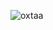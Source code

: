 ![oxtaa](https://github-readme-stats.vercel.app/api?username=oxtaa&theme=transparent&show_icons=true&locale=en&hide_border=true)
